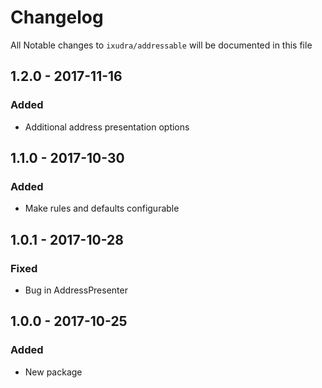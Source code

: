 # Changelog

All Notable changes to `ixudra/addressable` will be documented in this file

## 1.2.0 - 2017-11-16
### Added
- Additional address presentation options

## 1.1.0 - 2017-10-30
### Added
- Make rules and defaults configurable

## 1.0.1 - 2017-10-28
### Fixed
- Bug in AddressPresenter


## 1.0.0 - 2017-10-25
### Added
- New package


